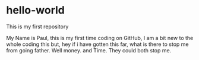 # hello-world
This is my first repository



My Name is Paul, this is my first time coding on GitHub,
I am a bit new to the whole coding this but, hey if i have gotten this far, 
what is there to stop me from going father. Well money. and Time. 
They could both stop me. 
